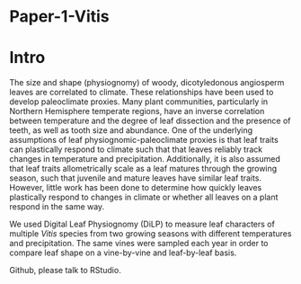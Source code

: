 # Paper-1-Vitis
# Intro

The size and shape (physiognomy) of woody, dicotyledonous angiosperm leaves are correlated to climate.  These relationships have been used to develop paleoclimate proxies. Many plant communities, particularly in Northern Hemisphere temperate regions, have an inverse correlation between temperature and the degree of leaf dissection and the presence of teeth, as well as tooth size and abundance. One of the underlying assumptions of leaf physiognomic-paleoclimate proxies is that leaf traits can plastically respond to climate such that that leaves reliably track changes in temperature and precipitation.  Additionally, it is also assumed that leaf traits allometrically scale as a leaf matures through the growing season, such that juvenile and mature leaves have similar leaf traits. However, little work has been done to determine how quickly leaves plastically respond to changes in climate or whether all leaves on a plant respond in the same way. 

We used Digital Leaf Physiognomy (DiLP) to measure leaf characters of multiple *Vitis* species from two growing seasons with different temperatures and precipitation. The same vines were sampled each year in order to compare leaf shape on a vine-by-vine and leaf-by-leaf basis.

Github, please talk to RStudio.
